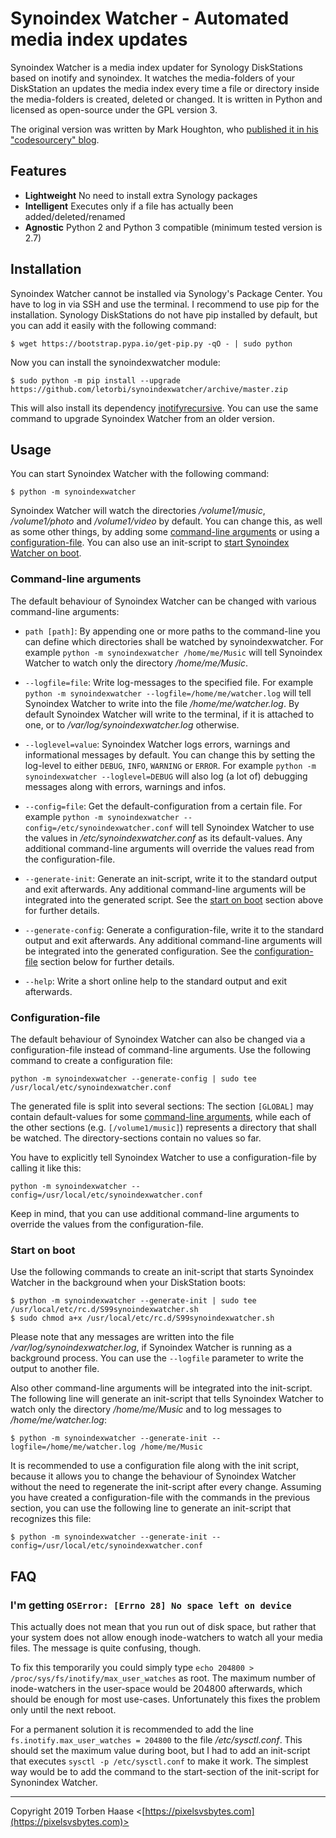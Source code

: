# Synoindex Watcher - Automated media index updates

Synoindex Watcher is a media index updater for Synology DiskStations based on inotify and synoindex. It watches the media-folders of your DiskStation an updates the media index every time a file or directory inside the media-folders is created, deleted or changed. It is written in Python and licensed as open-source under the GPL version 3.

The original version was written by Mark Houghton, who [published it in his "codesourcery" blog](https://codesourcery.wordpress.com/2012/11/29/more-on-the-synology-nas-automatically-indexing-new-files/).

## Features

* **Lightweight** No need to install extra Synology packages
* **Intelligent** Executes only if a file has actually been added/deleted/renamed
* **Agnostic** Python 2 and Python 3 compatible (minimum tested version is 2.7)

## Installation

Synoindex Watcher cannot be installed via Synology's Package Center. You have to log in via SSH and use the terminal.  I recommend to use pip for the installation. Synology DiskStations do not have pip installed by default, but you can add it easily with the following command:

```
$ wget https://bootstrap.pypa.io/get-pip.py -qO - | sudo python
```

Now you can install the synoindexwatcher module:

```
$ sudo python -m pip install --upgrade https://github.com/letorbi/synoindexwatcher/archive/master.zip
```

This will also install its dependency [inotifyrecursive](https://pypi.org/project/inotifyrecursive/). You can use the same command to upgrade Synoindex Watcher from an older version.

## Usage

You can start Synoindex Watcher with the following command:

```
$ python -m synoindexwatcher
```

Synoindex Watcher will watch the directories */volume1/music*, */volume1/photo* and */volume1/video* by default.  You can change this, as well as some other things, by adding some [command-line arguments](#command-line-arguments) or using a [configuration-file](#configuration-file). You can also use an init-script to [start Synoindex Watcher on boot](#start-on-boot).

### Command-line arguments

The default behaviour of Synoindex Watcher can be changed with various command-line arguments:

* `path [path]`: By appending one or more paths to the command-line you can define which directories shall be watched by synoindexwatcher. For example `python -m synoindexwatcher /home/me/Music` will tell Synoindex Watcher to watch only the directory */home/me/Music*.

* `--logfile=file`: Write log-messages to the specified file. For example `python -m synoindexwatcher --logfile=/home/me/watcher.log` will tell Synoindex Watcher to write into the file */home/me/watcher.log*. By default Synoindex Watcher will write to the terminal, if it is attached to one, or to */var/log/synoindexwatcher.log* otherwise.

* `--loglevel=value`: Synoindex Watcher logs errors, warnings and informational messages by default. You can change this by setting the log-level to either `DEBUG`, `INFO`, `WARNING` or `ERROR`. For example `python -m synoindexwatcher --loglevel=DEBUG` will also log (a lot of) debugging messages along with errors, warnings and infos.

* `--config=file`: Get the default-configuration from a certain file. For example `python -m synoindexwatcher --config=/etc/synoindexwatcher.conf` will tell Synoindex Watcher to use the values in */etc/synoindexwatcher.conf* as its default-values. Any additional command-line arguments will override the values read from the configuration-file.

* `--generate-init`: Generate an init-script, write it to the standard output and exit afterwards. Any additional command-line arguments will be integrated into the generated script. See the [start on boot](#start-on-boot) section above for further details.

* `--generate-config`: Generate a configuration-file, write it to the standard output and exit afterwards. Any additional command-line arguments will be integrated into the generated configuration. See the [configuration-file](#configuration-file) section below for further details.

* `--help`: Write a short online help to the standard output and exit afterwards.

### Configuration-file

The default behaviour of Synoindex Watcher can also be changed via a configuration-file instead of command-line arguments. Use the following command to create a configuration file:

```
python -m synoindexwatcher --generate-config | sudo tee /usr/local/etc/synoindexwatcher.conf
```

The generated file is split into several sections: The section `[GLOBAL]` may contain default-values for some [command-line arguments](#command-line-arguments), while each of the other sections (e.g. `[/volume1/music]`) represents a directory that shall be watched. The directory-sections contain no values so far.

You have to explicitly tell Synoindex Watcher to use a configuration-file by calling it like this:

```
python -m synoindexwatcher --config=/usr/local/etc/synoindexwatcher.conf
```

Keep in mind, that you can use additional command-line arguments to override the values from the configuration-file.

### Start on boot

Use the following commands to create an init-script that starts Synoindex Watcher in the background when your DiskStation boots:

```
$ python -m synoindexwatcher --generate-init | sudo tee /usr/local/etc/rc.d/S99synoindexwatcher.sh
$ sudo chmod a+x /usr/local/etc/rc.d/S99synoindexwatcher.sh
```

Please note that any messages are written into the file */var/log/synoindexwatcher.log*, if Synoindex Watcher is running as a background process. You can use the `--logfile` parameter to write the output to another file.

Also other command-line arguments will be integrated into the init-script. The following line will generate an init-script that tells Synoindex Watcher to watch only the directory */home/me/Music* and to log messages to */home/me/watcher.log*:

```
$ python -m synoindexwatcher --generate-init --logfile=/home/me/watcher.log /home/me/Music
```

It is recommended to use a configuration file along with the init script, because it allows you to change the behaviour of Synoindex Watcher without the need to regenerate the init-script after every change. Assuming you have created a configuration-file with the commands in the previous section, you can use the following line to generate an init-script that recognizes this file:

```
$ python -m synoindexwatcher --generate-init --config=/usr/local/etc/synoindexwatcher.conf
```

## FAQ

### I'm getting `OSError: [Errno 28] No space left on device`

This actually does not mean that you run out of disk space, but rather that your system does not allow enough inode-watchers to watch all your media files. The message is quite confusing, though.

To fix this temporarily you could simply type `echo 204800 > /proc/sys/fs/inotify/max_user_watches` as root. The maximum number of inode-watchers in the user-space would be 204800 afterwards, which should be enough for most use-cases.  Unfortunately this fixes the problem only until the next reboot.

For a permanent solution it is recommended to add the line `fs.inotify.max_user_watches = 204800` to the file */etc/sysctl.conf*. This should set the maximum value during boot, but I had to add an init-script that executes `sysctl -p /etc/sysctl.conf` to make it work. The simplest way would be to add the command to the start-section of the init-script for Synonindex Watcher.

----

Copyright 2019 Torben Haase \<[https://pixelsvsbytes.com](https://pixelsvsbytes.com)>
